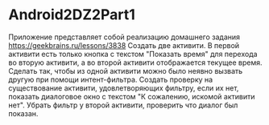 # Android2DZ2Part1
Приложение представляет собой реализацию домашнего задания https://geekbrains.ru/lessons/3838
Создать две активити. В первой активити есть только кнопка с текстом "Показать время" для перехода во вторую активити, 
а во второй активити отображается текущее время. Сделать так, чтобы из одной активити можно было неявно вызвать другую 
при помощи интент-фильтра. Создать проверку на существование активити, удовлетворяющих фильтру, если их нет, показать 
диалоговое окно с текстом "К сожалению, искомой активити нет". Убрать фильтр у второй активити, проверить что диалог 
был показан.
